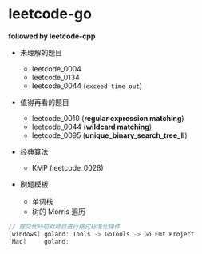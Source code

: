 # leetcode-go
**followed by leetcode-cpp**

- 未理解的题目
    - leetcode_0004
    - leetcode_0134
    - leetcode_0044 (`exceed time out`)
    
- 值得再看的题目
    - leetcode_0010 (**regular expression matching**)
    - leetcode_0044 (**wildcard matching**)
    - leetcode_0095 (**unique_binary_search_tree_II**)
    

- 经典算法
    - KMP (leetcode_0028)
   
- 刷题模板 
    - 单调栈
    - 树的 Morris 遍历
    
```go
// 提交代码前对项目进行格式标准化操作
[windows] goland: Tools -> GoTools -> Go Fmt Project
[Mac]     goland: 
```